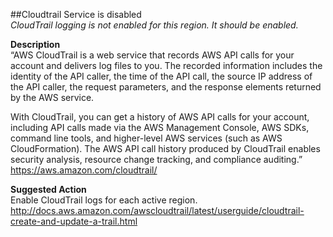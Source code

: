 ##Cloudtrail Service is disabled  
*CloudTrail logging is not enabled for this region. It should be enabled.*  

**Description**  
“AWS CloudTrail is a web service that records AWS API calls for your account and delivers log files to you. The recorded information includes the identity of the API caller, the time of the API call, the source IP address of the API caller, the request parameters, and the response elements returned by the AWS service.

With CloudTrail, you can get a history of AWS API calls for your account, including API calls made via the AWS Management Console, AWS SDKs, command line tools, and higher-level AWS services (such as AWS CloudFormation). The AWS API call history produced by CloudTrail enables security analysis, resource change tracking, and compliance auditing.”  
https://aws.amazon.com/cloudtrail/

**Suggested Action**  
Enable CloudTrail logs for each active region.  
http://docs.aws.amazon.com/awscloudtrail/latest/userguide/cloudtrail-create-and-update-a-trail.html
